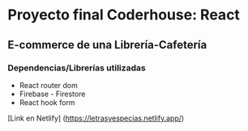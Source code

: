 # Proyecto final Coderhouse: React

## E-commerce de una Librería-Cafetería

#### 

### Dependencias/Librerías utilizadas

* React router dom
* Firebase - Firestore
* React hook form

[Link en Netlify] (https://letrasyespecias.netlify.app/)